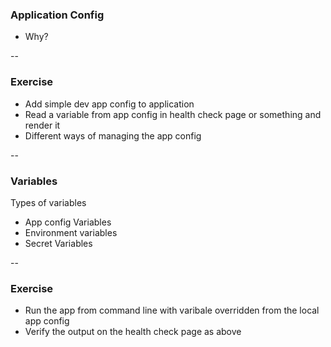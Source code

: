 ### Application Config

- Why?

--

### Exercise

- Add simple dev app config to application
- Read a variable from app config in health check page or something and render it
- Different ways of managing the app config

--

### Variables

Types of variables

- App config Variables
- Environment variables
- Secret Variables

--

### Exercise

- Run the app from command line with varibale overridden from the local app config
- Verify the output on the health check page as above
